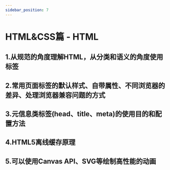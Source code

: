 ```yaml
---
sidebar_position: 7
---
```


# HTML&CSS篇 - HTML
## 1.从规范的角度理解HTML，从分类和语义的角度使用标签
## 2.常用页面标签的默认样式、自带属性、不同浏览器的差异、处理浏览器兼容问题的方式
## 3.元信息类标签(head、title、meta)的使用目的和配置方法
## 4.HTML5离线缓存原理
## 5.可以使用Canvas API、SVG等绘制高性能的动画
